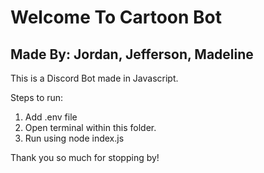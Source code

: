 # Welcome To Cartoon Bot
## Made By: Jordan, Jefferson, Madeline

This is a Discord Bot made in Javascript. 

Steps to run:
1. Add .env file
2. Open terminal within this folder.
3. Run using node index.js

Thank you so much for stopping by!
